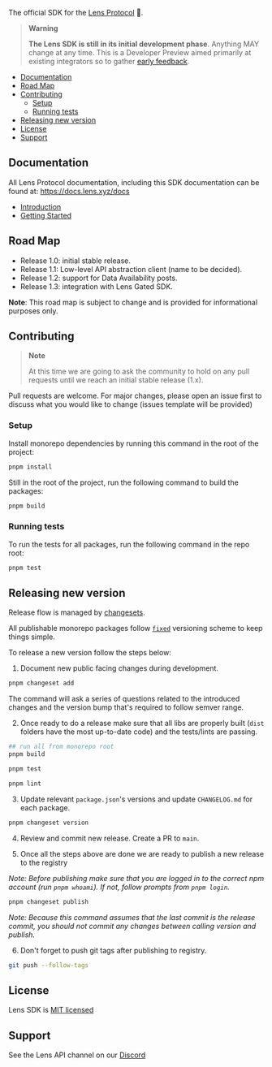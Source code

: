 The official SDK for the [Lens Protocol](https://www.lens.xyz/) 🌿.

> **Warning**
>
> **The Lens SDK is still in its initial development phase**. Anything MAY change at any time.
> This is a Developer Preview aimed primarily at existing integrators so to gather [early feedback](https://github.com/lens-protocol/lens-sdk/discussions/48).

- [Documentation](#documentation)
- [Road Map](#road-map)
- [Contributing](#contributing)
  - [Setup](#setup)
  - [Running tests](#running-tests)
- [Releasing new version](#releasing-new-version)
- [License](#license)
- [Support](#support)

## Documentation

All Lens Protocol documentation, including this SDK documentation can be found at: https://docs.lens.xyz/docs

- [Introduction](https://docs.lens.xyz/docs/sdk-react-intro)
- [Getting Started](https://docs.lens.xyz/docs/sdk-react-getting-started)

## Road Map

- Release 1.0: initial stable release.
- Release 1.1: Low-level API abstraction client (name to be decided).
- Release 1.2: support for Data Availability posts.
- Release 1.3: integration with Lens Gated SDK.

**Note**: This road map is subject to change and is provided for informational purposes only.

## Contributing

> **Note**
>
> At this time we are going to ask the community to hold on any pull requests until we reach an initial stable release (1.x).

Pull requests are welcome. For major changes, please open an issue first to discuss what you would like to change (issues template will be provided)

### Setup

Install monorepo dependencies by running this command in the root of the project:

```bash
pnpm install
```

Still in the root of the project, run the following command to build the packages:

```bash
pnpm build
```

### Running tests

To run the tests for all packages, run the following command in the repo root:

```bash
pnpm test
```

## Releasing new version

Release flow is managed by [changesets](https://github.com/changesets/changesets).

All publishable monorepo packages follow [`fixed`](https://github.com/changesets/changesets/blob/main/docs/fixed-packages.md) versioning scheme to keep things simple.

To release a new version follow the steps below:

1. Document new public facing changes during development.

```bash
pnpm changeset add
```

The command will ask a series of questions related to the introduced changes and the version bump that's required to follow semver range.

2. Once ready to do a release make sure that all libs are properly built (`dist` folders have the most up-to-date code) and the tests/lints are passing.

```bash
## run all from monorepo root
pnpm build

pnpm test

pnpm lint
```

3. Update relevant `package.json`'s versions and update `CHANGELOG.md` for each package.

```bash
pnpm changeset version
```

4. Review and commit new release. Create a PR to `main`.

5. Once all the steps above are done we are ready to publish a new release to the registry

_Note: Before publishing make sure that you are logged in to the correct npm account (run `pnpm whoami`). If not, follow prompts from `pnpm login`._

```bash
pnpm changeset publish
```

_Note: Because this command assumes that the last commit is the release commit, you should not commit any changes between calling version and publish._

6. Don't forget to push git tags after publishing to registry.

```bash
git push --follow-tags
```

## License

Lens SDK is [MIT licensed](./LICENSE)

## Support

See the Lens API channel on our [Discord](https://discord.gg/lensprotocol)
